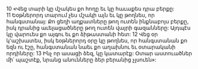 10 «Վեց տարի կը մշակես քո հողը եւ կը հաւաքես դրա բերքը: 11 Եօթներորդ տարում չես մշակի այն եւ կը թողնես, որ հանգստանայ: Քո ցեղի աղքատները թող ուտեն ինքնաբոյս բերքը, իսկ դրանից աւելացածները թող ուտեն վայրի գազանները: Այդպէս կը վարուես քո այգու եւ քո ձիթաստանի հետ:
12 Վեց օր կ՚աշխատես, իսկ եօթներորդ օրը կը թողնես, որ հանգստանան քո եզն ու էշը, հանգստանան նաեւ քո աղախնու եւ օտարականի որդիները:
13 Ինչ որ ասացի ձեզ, կը կատարէք: Օտար աստուածներ մի՛ պաշտէք, նրանց անունները ձեր բերանից չլսուեն»:
